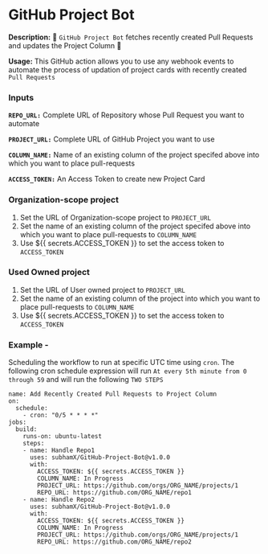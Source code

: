 # GitHub Project Bot
**Description:** 🔰 `GitHub Project Bot` fetches recently created Pull Requests and updates the Project Column 🔰

**Usage:** This GitHub action allows you to use any webhook events to automate the process of updation of project cards with recently created `Pull Requests`

### Inputs

**`REPO_URL:`**
Complete URL of Repository whose Pull Request you want to automate

**`PROJECT_URL:`**
Complete URL of GitHub Project you want to use 

**`COLUMN_NAME:`**
Name of an existing column of the project specifed above into which you want to place pull-requests

**`ACCESS_TOKEN:`**
An Access Token to create new Project Card

### Organization-scope project
1. Set the URL of Organization-scope project to `PROJECT_URL`
2. Set the name of an existing column of the project specifed above into which you want to place pull-requests to `COLUMN_NAME`
3. Use ${{ secrets.ACCESS_TOKEN }} to set the access token to `ACCESS_TOKEN`

### Used Owned project
1. Set the URL of User owned project to `PROJECT_URL`
2. Set the name of an existing column of the project into which you want to place pull-requests to `COLUMN_NAME`
3. Use ${{ secrets.ACCESS_TOKEN }} to set the access token to `ACCESS_TOKEN`

### Example - 
Scheduling the workflow to run at specific UTC time using `cron`. 
The following cron schedule expression will run `At every 5th minute from 0 through 59` and will run the following `TWO STEPS`
```
name: Add Recently Created Pull Requests to Project Column
on:
  schedule:
    - cron: "0/5 * * * *"
jobs:
  build:
    runs-on: ubuntu-latest
    steps:
    - name: Handle Repo1
      uses: subhamX/GitHub-Project-Bot@v1.0.0
      with:
        ACCESS_TOKEN: ${{ secrets.ACCESS_TOKEN }}
        COLUMN_NAME: In Progress
        PROJECT_URL: https://github.com/orgs/ORG_NAME/projects/1
        REPO_URL: https://github.com/ORG_NAME/repo1
    - name: Handle Repo2
      uses: subhamX/GitHub-Project-Bot@v1.0.0
      with:
        ACCESS_TOKEN: ${{ secrets.ACCESS_TOKEN }}
        COLUMN_NAME: In Progress
        PROJECT_URL: https://github.com/orgs/ORG_NAME/projects/1
        REPO_URL: https://github.com/ORG_NAME/repo2
```